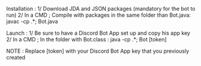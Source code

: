 Installation :
1/ Download JDA and JSON packages (mandatory for the bot to run)
2/ In a CMD ; Compile with packages in the same folder than Bot.java: javac -cp .\*; Bot.java

Launch :
1/ Be sure to have a Discord Bot App set up and copy his app key
2/ In a CMD ; In the folder with Bot.class : java -cp .\*; Bot [token]

NOTE : Replace [token] with your Discord Bot App key that you previously created

